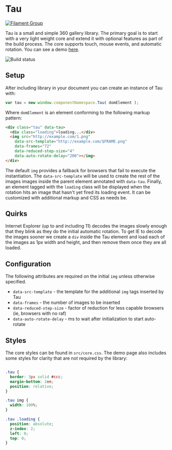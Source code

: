 # Tau

[![Filament Group](http://filamentgroup.com/images/fg-logo-positive-sm-crop.png) ](http://www.filamentgroup.com/)

Tau is a small and simple 360 gallery library. The primary goal is to start with a very light weight core and extend it with optional features as part of the build process. The core supports touch, mouse events, and automatic rotation. You can see a demo [here](https://filamentgroup.github.io/tau/demo).

![Build status](https://api.travis-ci.org/filamentgroup/tau.svg)

## Setup

After including library in your document you can create an instance of Tau with:

```javascript
var tau = new window.componentNamespace.Tau( domElement );
```

Where `domElement` is an element conforming to the following markup pattern:

```html
<div class="tau" data-tau>
  <div class="loading">loading...</div>
  <img src="http://example.com/1.png"
    data-src-template="http://example.com/$FRAME.png"
    data-frames="72"
    data-reduced-step-size="4"
    data-auto-rotate-delay="200"></img>
</div>
```

The default `img` provides a fallback for browsers that fail to execute the instantiation. The `data-src-template` will be used to create the rest of the images images inside the parent element annotated with `data-tau`. Finally, an element tagged with the `loading` class will be displayed when the rotation hits an image that hasn't yet fired its loading event. It can be customized with additional markup and CSS as needs be.

## Quirks

Internet Explorer (up to and including 11) decodes the images slowly enough that they blink as they do the initial automatic rotation. To get IE to decode the images sooner we create a `div` inside the Tau element and load each of the images as 1px width and height, and then remove them once they are all loaded.

## Configuration

The following attributes are required on the initial `img` unless otherwise specified.

* `data-src-template` - the template for the additional `img` tags inserted by Tau
* `data-frames` - the number of images to be inserted
* `data-reduced-step-size` - factor of reduction for less capable browsers (ie, browsers with no raf)
* `data-auto-rotate-delay` - ms to wait after initialization to start auto-rotate


## Styles

The core styles can be found in `src/core.css`. The demo page also includes some styles for clarity that are not required by the library:

```css

.tau {
  border: 3px solid #ccc;
  margin-bottom: 2em;
  position: relative;
}

.tau img {
  width: 100%;
}

.tau .loading {
  position: absolute;
  z-index: 2;
  left: 0;
  top: 0;
}
```
